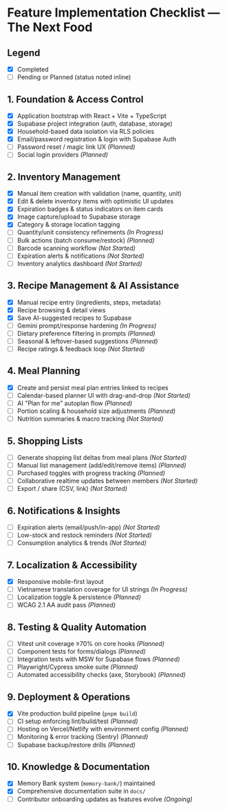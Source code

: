 # Feature Implementation Checklist — The Next Food

## Legend
- [x] Completed
- [ ] Pending or Planned (status noted inline)

## 1. Foundation & Access Control
- [x] Application bootstrap with React + Vite + TypeScript
- [x] Supabase project integration (auth, database, storage)
- [x] Household-based data isolation via RLS policies
- [x] Email/password registration & login with Supabase Auth
- [ ] Password reset / magic link UX _(Planned)_
- [ ] Social login providers _(Planned)_

## 2. Inventory Management
- [x] Manual item creation with validation (name, quantity, unit)
- [x] Edit & delete inventory items with optimistic UI updates
- [x] Expiration badges & status indicators on item cards
- [x] Image capture/upload to Supabase storage
- [x] Category & storage location tagging
- [ ] Quantity/unit consistency refinements _(In Progress)_
- [ ] Bulk actions (batch consume/restock) _(Planned)_
- [ ] Barcode scanning workflow _(Not Started)_
- [ ] Expiration alerts & notifications _(Not Started)_
- [ ] Inventory analytics dashboard _(Not Started)_

## 3. Recipe Management & AI Assistance
- [x] Manual recipe entry (ingredients, steps, metadata)
- [x] Recipe browsing & detail views
- [x] Save AI-suggested recipes to Supabase
- [ ] Gemini prompt/response hardening _(In Progress)_
- [ ] Dietary preference filtering in prompts _(Planned)_
- [ ] Seasonal & leftover-based suggestions _(Planned)_
- [ ] Recipe ratings & feedback loop _(Not Started)_

## 4. Meal Planning
- [x] Create and persist meal plan entries linked to recipes
- [ ] Calendar-based planner UI with drag-and-drop _(Not Started)_
- [ ] AI "Plan for me" autoplan flow _(Planned)_
- [ ] Portion scaling & household size adjustments _(Planned)_
- [ ] Nutrition summaries & macro tracking _(Not Started)_

## 5. Shopping Lists
- [ ] Generate shopping list deltas from meal plans _(Not Started)_
- [ ] Manual list management (add/edit/remove items) _(Planned)_
- [ ] Purchased toggles with progress tracking _(Planned)_
- [ ] Collaborative realtime updates between members _(Not Started)_
- [ ] Export / share (CSV, link) _(Not Started)_

## 6. Notifications & Insights
- [ ] Expiration alerts (email/push/in-app) _(Not Started)_
- [ ] Low-stock and restock reminders _(Not Started)_
- [ ] Consumption analytics & trends _(Not Started)_

## 7. Localization & Accessibility
- [x] Responsive mobile-first layout
- [ ] Vietnamese translation coverage for UI strings _(In Progress)_
- [ ] Localization toggle & persistence _(Planned)_
- [ ] WCAG 2.1 AA audit pass _(Planned)_

## 8. Testing & Quality Automation
- [ ] Vitest unit coverage ≥70% on core hooks _(Planned)_
- [ ] Component tests for forms/dialogs _(Planned)_
- [ ] Integration tests with MSW for Supabase flows _(Planned)_
- [ ] Playwright/Cypress smoke suite _(Planned)_
- [ ] Automated accessibility checks (axe, Storybook) _(Planned)_

## 9. Deployment & Operations
- [x] Vite production build pipeline (`pnpm build`)
- [ ] CI setup enforcing lint/build/test _(Planned)_
- [ ] Hosting on Vercel/Netlify with environment config _(Planned)_
- [ ] Monitoring & error tracking (Sentry) _(Planned)_
- [ ] Supabase backup/restore drills _(Planned)_

## 10. Knowledge & Documentation
- [x] Memory Bank system (`memory-bank/`) maintained
- [x] Comprehensive documentation suite in `docs/`
- [ ] Contributor onboarding updates as features evolve _(Ongoing)_
